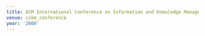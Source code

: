 ```yaml
---
title: ACM International Conference on Information and Knowledge Management (2000)
venue: cikm_conference
year: '2000'
---
```

